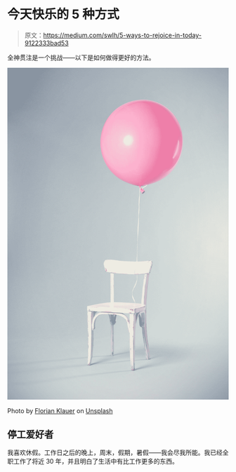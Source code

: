 # 今天快乐的 5 种方式

> 原文：<https://medium.com/swlh/5-ways-to-rejoice-in-today-9122333bad53>

全神贯注是一个挑战——以下是如何做得更好的方法。

![](img/a3a4a9a1e47bfb51d3a0114edcb8d13c.png)

Photo by [Florian Klauer](https://unsplash.com/@florianklauer?utm_source=medium&utm_medium=referral) on [Unsplash](https://unsplash.com?utm_source=medium&utm_medium=referral)

## 停工爱好者

我喜欢休假。工作日之后的晚上，周末，假期，暑假——我会尽我所能。我已经全职工作了将近 30 年，并且明白了生活中有比工作更多的东西。